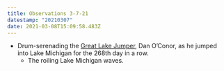 ```yaml
---
title: Observations 3-7-21
datestamp: "20210307"
date: 2021-03-08T15:09:58.483Z
---
```

- Drum-serenading the [Great Lake Jumper](https://www.instagram.com/p/CMIqUCQBlho/), Dan O’Conor, as he jumped into Lake Michigan for the 268th day in a row.
	- The roiling Lake Michigan waves.